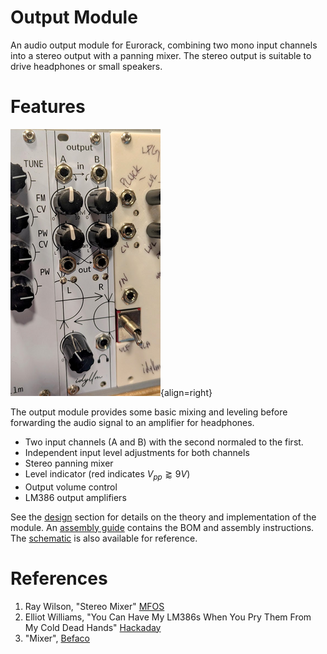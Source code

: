 # Output Module

An audio output module for Eurorack, combining two mono input channels into a stereo output with a panning mixer. The stereo output is suitable to drive headphones or small speakers.

# Features

![Output module](assets/images/output_module_sm.png){align=right}

The output module provides some basic mixing and leveling before forwarding the audio signal to an amplifier for headphones. 

* Two input channels (A and B) with the second normaled to the first. 
* Independent input level adjustments for both channels
* Stereo panning mixer
* Level indicator (red indicates $V_{pp} \gtrapprox 9V$)
* Output volume control
* LM386 output amplifiers

See the [design](theory.md) section for details on the theory and implementation of the module. An [assembly guide](assembly.md) contains the BOM and assembly instructions. The [schematic](assets/schematic.pdf) is also available for reference.

# References

1. Ray Wilson, "Stereo Mixer" [MFOS](https://musicfromouterspace.com/analogsynth_new/STEREOMIXER2006/STEREOMIXER2006.php)
2. Elliot Williams, "You Can Have My LM386s When You Pry Them From My Cold Dead Hands" [Hackaday](https://hackaday.com/2016/12/07/you-can-have-my-lm386s-when-you-pry-them-from-my-cold-dead-hands/)
3. "Mixer", [Befaco](https://www.befaco.org/mixer-2/)

